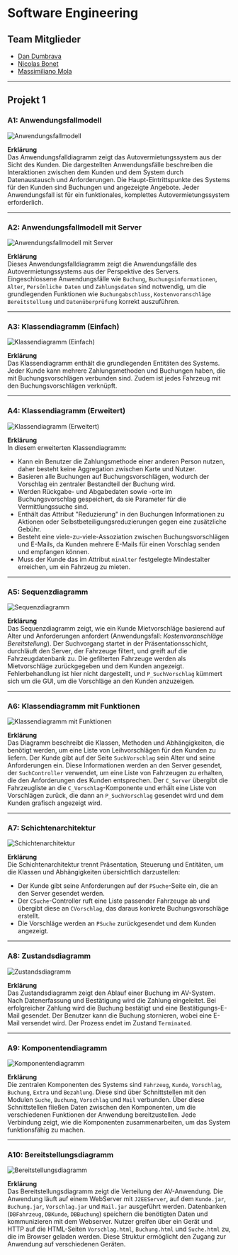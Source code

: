 # Software Engineering

## Team Mitglieder
- [Dan Dumbrava](mailto:dan.dumbrava@student.unibz.it)
- [Nicolas Bonet](mailto:nicolas.bonet@student.unibz.it)
- [Massimiliano Mola](mailto:massimiliano.mola@student.unibz.it)

---

## Projekt 1

### A1: Anwendungsfallmodell

![Anwendungsfallmodell](./sw-eng-01.drawio.svg)

**Erklärung**  
Das Anwendungsfalldiagramm zeigt das Autovermietungssystem aus der Sicht des Kunden. Die dargestellten Anwendungsfälle beschreiben die Interaktionen zwischen dem Kunden und dem System durch Datenaustausch und Anforderungen. Die Haupt-Eintrittspunkte des Systems für den Kunden sind Buchungen und angezeigte Angebote. Jeder Anwendungsfall ist für ein funktionales, komplettes Autovermietungssystem erforderlich.

---

### A2: Anwendungsfallmodell mit Server

![Anwendungsfallmodell mit Server](./sw-eng-02.drawio.svg)

**Erklärung**  
Dieses Anwendungsfalldiagramm zeigt die Anwendungsfälle des Autovermietungssystems aus der Perspektive des Servers. Eingeschlossene Anwendungsfälle wie `Buchung`, `Buchungsinformationen`, `Alter`, `Persönliche Daten` und `Zahlungsdaten` sind notwendig, um die grundlegenden Funktionen wie `Buchungabschluss`, `Kostenvoranschläge Bereitstellung` und `Datenüberprüfung` korrekt auszuführen.

---

### A3: Klassendiagramm (Einfach)

![Klassendiagramm (Einfach)](./sw-eng-03.drawio.svg)

**Erklärung**  
Das Klassendiagramm enthält die grundlegenden Entitäten des Systems. Jeder Kunde kann mehrere Zahlungsmethoden und Buchungen haben, die mit Buchungsvorschlägen verbunden sind. Zudem ist jedes Fahrzeug mit den Buchungsvorschlägen verknüpft.

---

### A4: Klassendiagramm (Erweitert)

![Klassendiagramm (Erweitert)](./sw-eng-04.drawio.svg)

**Erklärung**  
In diesem erweiterten Klassendiagramm:
- Kann ein Benutzer die Zahlungsmethode einer anderen Person nutzen, daher besteht keine Aggregation zwischen Karte und Nutzer.
- Basieren alle Buchungen auf Buchungsvorschlägen, wodurch der Vorschlag ein zentraler Bestandteil der Buchung wird.
- Werden Rückgabe- und Abgabedaten sowie -orte im Buchungsvorschlag gespeichert, da sie Parameter für die Vermittlungssuche sind.
- Enthält das Attribut "Reduzierung" in den Buchungen Informationen zu Aktionen oder Selbstbeteiligungsreduzierungen gegen eine zusätzliche Gebühr.
- Besteht eine viele-zu-viele-Assoziation zwischen Buchungsvorschlägen und E-Mails, da Kunden mehrere E-Mails für einen Vorschlag senden und empfangen können.
- Muss der Kunde das im Attribut `minAlter` festgelegte Mindestalter erreichen, um ein Fahrzeug zu mieten.

---

### A5: Sequenzdiagramm

![Sequenzdiagramm](./sw-eng-05.drawio.svg)

**Erklärung**  
Das Sequenzdiagramm zeigt, wie ein Kunde Mietvorschläge basierend auf Alter und Anforderungen anfordert (Anwendungsfall: *Kostenvoranschläge Bereitstellung*). Der Suchvorgang startet in der Präsentationsschicht, durchläuft den Server, der Fahrzeuge filtert, und greift auf die Fahrzeugdatenbank zu. Die gefilterten Fahrzeuge werden als Mietvorschläge zurückgegeben und dem Kunden angezeigt. Fehlerbehandlung ist hier nicht dargestellt, und `P_SuchVorschlag` kümmert sich um die GUI, um die Vorschläge an den Kunden anzuzeigen.

---

### A6: Klassendiagramm mit Funktionen

![Klassendiagramm mit Funktionen](./sw-eng-06.drawio.svg)

**Erklärung**  
Das Diagramm beschreibt die Klassen, Methoden und Abhängigkeiten, die benötigt werden, um eine Liste von Leihvorschlägen für den Kunden zu liefern. Der Kunde gibt auf der Seite `SuchVorschlag` sein Alter und seine Anforderungen ein. Diese Informationen werden an den Server gesendet, der `SuchController` verwendet, um eine Liste von Fahrzeugen zu erhalten, die den Anforderungen des Kunden entsprechen. Der `C_Server` übergibt die Fahrzeugliste an die `C_Vorschlag`-Komponente und erhält eine Liste von Vorschlägen zurück, die dann an `P_SuchVorschlag` gesendet wird und dem Kunden grafisch angezeigt wird.

---

### A7: Schichtenarchitektur

![Schichtenarchitektur](./sw-eng-07.drawio.svg)

**Erklärung**  
Die Schichtenarchitektur trennt Präsentation, Steuerung und Entitäten, um die Klassen und Abhängigkeiten übersichtlich darzustellen:
- Der Kunde gibt seine Anforderungen auf der `PSuche`-Seite ein, die an den Server gesendet werden.
- Der `CSuche`-Controller ruft eine Liste passender Fahrzeuge ab und übergibt diese an `CVorschlag`, das daraus konkrete Buchungsvorschläge erstellt.
- Die Vorschläge werden an `PSuche` zurückgesendet und dem Kunden angezeigt.

---

### A8: Zustandsdiagramm

![Zustandsdiagramm](./sw-eng-08.drawio.svg)

**Erklärung**  
Das Zustandsdiagramm zeigt den Ablauf einer Buchung im AV-System. Nach Datenerfassung und Bestätigung wird die Zahlung eingeleitet. Bei erfolgreicher Zahlung wird die Buchung bestätigt und eine Bestätigungs-E-Mail gesendet. Der Benutzer kann die Buchung stornieren, wobei eine E-Mail versendet wird. Der Prozess endet im Zustand `Terminated`.

---

### A9: Komponentendiagramm

![Komponentendiagramm](./sw-eng-09.drawio.svg)

**Erklärung**  
Die zentralen Komponenten des Systems sind `Fahrzeug`, `Kunde`, `Vorschlag`, `Buchung`, `Extra` und `Bezahlung`. Diese sind über Schnittstellen mit den Modulen `Suche`, `Buchung`, `Vorschlag` und `Mail` verbunden. Über diese Schnittstellen fließen Daten zwischen den Komponenten, um die verschiedenen Funktionen der Anwendung bereitzustellen. Jede Verbindung zeigt, wie die Komponenten zusammenarbeiten, um das System funktionsfähig zu machen.

---

### A10: Bereitstellungsdiagramm

![Bereitstellungsdiagramm](./sw-eng-10.drawio.svg)

**Erklärung**  
Das Bereitstellungsdiagramm zeigt die Verteilung der AV-Anwendung. Die Anwendung läuft auf einem WebServer mit `J2EEServer`, auf dem `Kunde.jar`, `Buchung.jar`, `Vorschlag.jar` und `Mail.jar` ausgeführt werden. Datenbanken (`DBFahrzeug`, `DBKunde`, `DBBuchung`) speichern die benötigten Daten und kommunizieren mit dem Webserver. Nutzer greifen über ein Gerät und HTTP auf die HTML-Seiten `Vorschlag.html`, `Buchung.html` und `Suche.html` zu, die im Browser geladen werden. Diese Struktur ermöglicht den Zugang zur Anwendung auf verschiedenen Geräten.
